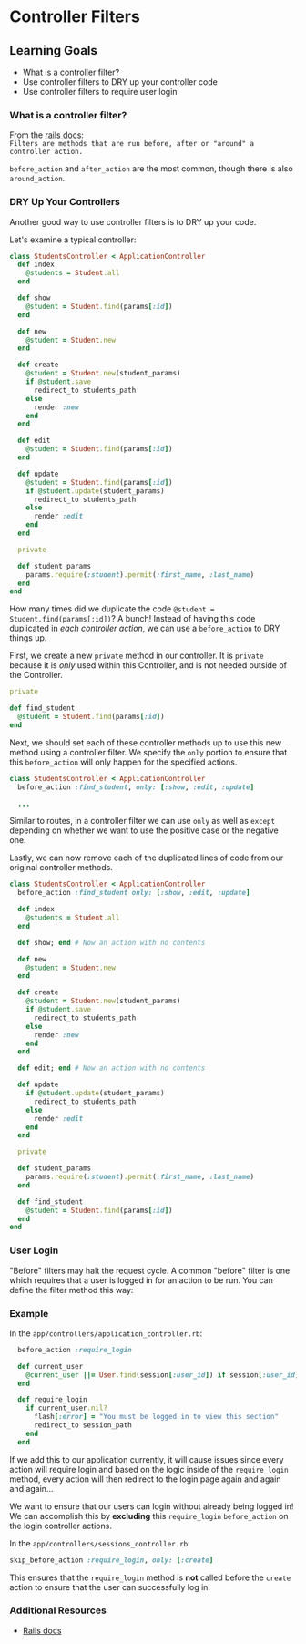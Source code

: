 # Controller Filters

## Learning Goals
- What is a controller filter?
- Use controller filters to DRY up your controller code
- Use controller filters to require user login

### What is a controller filter?
From the [rails docs](http://guides.rubyonrails.org/action_controller_overview.html#filters):  
  `Filters are methods that are run before, after or "around" a controller action.`

`before_action` and `after_action` are the most common, though there is also `around_action`.

### DRY Up Your Controllers
Another good way to use controller filters is to DRY up your code.

Let's examine a typical controller:
```ruby
class StudentsController < ApplicationController
  def index
    @students = Student.all
  end

  def show
    @student = Student.find(params[:id])
  end

  def new
    @student = Student.new
  end

  def create
    @student = Student.new(student_params)
    if @student.save
      redirect_to students_path
    else
      render :new
    end
  end

  def edit
    @student = Student.find(params[:id])
  end

  def update
    @student = Student.find(params[:id])
    if @student.update(student_params)
      redirect_to students_path
    else
      render :edit
    end
  end

  private

  def student_params
    params.require(:student).permit(:first_name, :last_name)
  end
end
```

How many times did we duplicate the code `@student = Student.find(params[:id])`? A bunch! Instead of having this code duplicated in _each controller action_, we can use a `before_action` to DRY things up.

First, we create a new `private` method in our controller. It is  `private` because it is _only_ used within this Controller, and is not needed outside of the Controller.
```ruby
private

def find_student
  @student = Student.find(params[:id])
end
```

Next, we should set each of these controller methods up to use this new method using a controller filter. We specify the `only` portion to ensure that this `before_action` will only happen for the specified actions.
```ruby
class StudentsController < ApplicationController
  before_action :find_student, only: [:show, :edit, :update]

  ...
```

Similar to routes, in a controller filter we can use `only` as well as `except` depending on whether we want to use the positive case or the negative one.

Lastly, we can now remove each of the duplicated lines of code from our original controller methods.
```ruby
class StudentsController < ApplicationController
  before_action :find_student only: [:show, :edit, :update]

  def index
    @students = Student.all
  end

  def show; end # Now an action with no contents

  def new
    @student = Student.new
  end

  def create
    @student = Student.new(student_params)
    if @student.save
      redirect_to students_path
    else
      render :new
    end
  end

  def edit; end # Now an action with no contents

  def update
    if @student.update(student_params)
      redirect_to students_path
    else
      render :edit
    end
  end

  private

  def student_params
    params.require(:student).permit(:first_name, :last_name)
  end

  def find_student
    @student = Student.find(params[:id])
  end
end
```

### User Login
"Before" filters may halt the request cycle. A common "before" filter is one which requires that a user is logged in for an action to be run. You can define the filter method this way:

### Example
In the `app/controllers/application_controller.rb`:
```ruby
  before_action :require_login

  def current_user
    @current_user ||= User.find(session[:user_id]) if session[:user_id]
  end

  def require_login
    if current_user.nil?
      flash[:error] = "You must be logged in to view this section"
      redirect_to session_path
    end
  end
```

If we add this to our application currently, it will cause issues since every action will require login and based on the logic inside of the `require_login` method, every action will then redirect to the login page again and again and again...

We want to ensure that our users can login without already being logged in! We can accomplish this by **excluding** this `require_login` `before_action` on the login controller actions.

In the `app/controllers/sessions_controller.rb`:
```ruby
skip_before_action :require_login, only: [:create]
```

This ensures that the `require_login` method is **not** called before the `create` action to ensure that the user can successfully log in.

### Additional Resources
- [Rails docs](http://guides.rubyonrails.org/action_controller_overview.html#filters)
